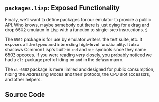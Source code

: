 ## `packages.lisp`: Exposed Functionality

Finally, we'll want to define packages for our emulator to provide a public API.
Who knows, maybe somebody out there is just dying for a drag and drop 6502
emulator in Lisp with a function to single-step instructions. :)

The `6502` package is for use by emulator writers, the test suite, etc. It
exposes all the types and interesting high-level functionality. It also shadows
Common Lisp's built-in `and` and `bit` symbols since they name 6502 opcodes.
If you were reading *very* closely, you probably noticed we had a `cl:` package
prefix hiding on `and` in the `defasm` macro.

The `cl-6502` package is more limited and designed for public consumption,
hiding the Addressing Modes and their protocol, the CPU slot accessors, and
other helpers.

## Source Code
